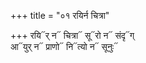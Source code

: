 +++
title = "०१ रयिर्न चित्रा"

+++
रयि᳓र् न᳓ चित्रा᳓ सू᳓रो न᳓ संदृ᳓ग्  
आ᳓युर् न᳓ प्राणो᳓ नि᳓त्यो न᳓ सूनुः᳓